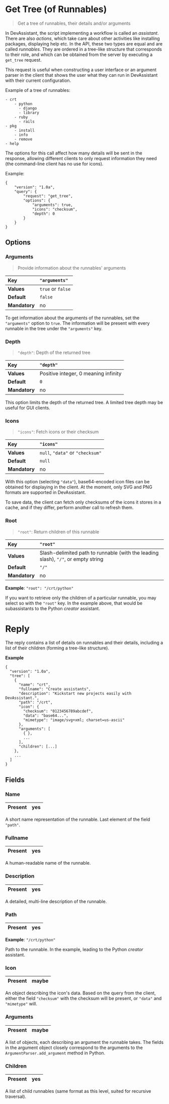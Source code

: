 # Get Tree (of Runnables)

> Get a tree of runnables, their details and/or arguments

In DevAssistant, the script implementing a workflow is called an *assistant*.
There are also *actions*, which take care about other activities like
installing packages, displaying help etc. In the API, these two types are equal
and are called *runnables*. They are ordered in a tree-like structure that
corresponds to their role, and which can be obtained from the server by
executing a `get_tree` request.

This request is useful when constructing a user interface or an argument parser
in the client that shows the user what they can run in DevAssistant with their
current configuration.

Example of a tree of runnables:
```
- crt
    - python
      - django
      - library
    - ruby
      - rails
- pkg
    - install
    - info
    - remove
- help
```

The options for this call affect how many details will be sent in the response,
allowing different clients to only request information they need (the
command-line client has no use for icons).

Example:
```
{
    "version": "1.0a",
    "query": {
        "request": "get_tree",
        "options": {
            "arguments": true,
            "icons": "checksum",
            "depth": 0
        }
    }
}
```

## Options

### Arguments

> Provide information about the runnables' arguments

|**Key**      | `"arguments"`|
| :---------- | :--- |
|**Values**   | `true` or `false`
|**Default**  | `false`
|**Mandatory**| no

To get information about the arguments of the runnables, set the `"arguments"`
option to `true`. The information will be present with every runnable in the
tree under the `"arguments"` key.

### Depth

> `"depth"`: Depth of the returned tree

|**Key**      | `"depth"`|
| :---------- | :--- |
|**Values**   | Positive integer, 0 meaning infinity
|**Default**  | `0`
|**Mandatory**| no

This option limits the depth of the returned tree. A limited tree depth may be
useful for GUI clients.

### Icons

> `"icons"`: Fetch icons or their checksum

|**Key**      | `"icons"`|
| :---------- | :--- |
|**Values**   | `null`, `"data"` or `"checksum"`
|**Default**  | `null`
|**Mandatory**| no

With this option (selecting `"data"`), base64-encoded icon files can be
obtained for displaying in the client. At the moment, only SVG and PNG formats
are supported in DevAssistant.

To save data, the client can fetch only checksums of the icons it stores in a
cache, and if they differ, perform another call to refresh them.

### Root

> `"root"`: Return children of this runnable

|**Key**      | `"root"`|
| :---------- | :--- |
|**Values**   | Slash-delimited path to runnable (with the leading slash), `"/"`, or empty string
|**Default**  | `"/"`
|**Mandatory**| no

**Example**: `"root": "/crt/python"`

If you want to retrieve only the children of a particular runnable, you may
select so with the `"root"` key. In the example above, that would be
subassistants to the Python *creator* assistant.


# Reply

The reply contains a list of details on runnables and their details, including
a list of their children (forming a tree-like structure).

**Example**
```
{
  "version": "1.0a",
  "tree": [
    {
      "name": "crt",
      "fullname": "Create assistants",
      "description": "Kickstart new projects easily with DevAssistant.",
      "path": "/crt",
      "icon": {
        "checksum": "0123456789abcdef",
        "data": "base64...",
        "mimetype": "image/svg+xml; charset=us-ascii"
      },
      "arguments": [
        { },
        ...
      ],
      "children": [...]
    },
    ...
  ]
}
```

## Fields

### Name

| **Present** | **yes** |
| :---------- | :------ |

A short name representation of the runnable. Last element of the field
`"path"`.

### Fullname

| **Present** | **yes** |
| :---------- | :------ |

A human-readable name of the runnable.

### Description

| **Present** | **yes** |
| :---------- | :------ |

A detailed, multi-line description of the runnable.

### Path

| **Present** | **yes** |
| :---------- | :------ |

**Example**: `"/crt/python"`

Path to the runnable. In the example, leading to the Python *creator*
assistant.

### Icon

| **Present** | maybe |
| :---------- | :------ |

An object describing the icon's data. Based on the query from the client,
either the field `"checksum"` with the checksum will be present, or `"data"`
and `"mimetype"` will.

### Arguments

| **Present** | maybe |
| :---------- | :------ |

A list of objects, each describing an argument the runnable takes. The fields
in the argument object closely correspond to the arguments to the
`ArgumentParser.add_argument` method in Python.

### Children

| **Present** | **yes** |
| :---------- | :------ |

A list of child runnables (same format as this level, suited for recursive
traversal).
